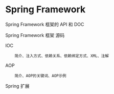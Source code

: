 # Spring Framework

Spring Framework 框架的 API 和 DOC

Spring Framework 框架 源码

IOC

        简介、注入方式、依赖关系、依赖绑定方式、XML、注解

AOP

        简介、AOP的关键词、AOP示例

Spring 扩展
